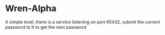 # Wren-Alpha

A simple level, there is a service listening on port 65432, submit the current password to it to get the next password
